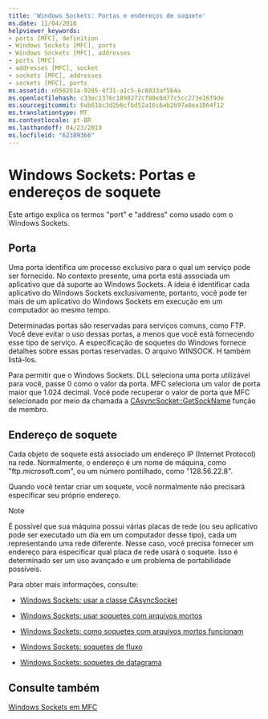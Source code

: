 ```yaml
---
title: 'Windows Sockets: Portas e endereços de soquete'
ms.date: 11/04/2016
helpviewer_keywords:
- ports [MFC], definition
- Windows Sockets [MFC], ports
- Windows Sockets [MFC], addresses
- ports [MFC]
- addresses [MFC], socket
- sockets [MFC], addresses
- sockets [MFC], ports
ms.assetid: e050261a-9285-4f31-a1c5-6c8033af5b4a
ms.openlocfilehash: c33ec1376c1898272cf80e8d77c5cc273e16f9de
ms.sourcegitcommit: 0ab61bc3d2b6cfbd52a16c6ab2b97a8ea1864f12
ms.translationtype: MT
ms.contentlocale: pt-BR
ms.lasthandoff: 04/23/2019
ms.locfileid: "62389366"
---
```

# <a name="windows-sockets-ports-and-socket-addresses"></a>Windows Sockets: Portas e endereços de soquete

Este artigo explica os termos "port" e "address" como usado com o Windows Sockets.

##  <a name="_core_port"></a> Porta

Uma porta identifica um processo exclusivo para o qual um serviço pode ser fornecido. No contexto presente, uma porta está associada um aplicativo que dá suporte ao Windows Sockets. A ideia é identificar cada aplicativo do Windows Sockets exclusivamente, portanto, você pode ter mais de um aplicativo do Windows Sockets em execução em um computador ao mesmo tempo.

Determinadas portas são reservadas para serviços comuns, como FTP. Você deve evitar o uso dessas portas, a menos que você está fornecendo esse tipo de serviço. A especificação de soquetes do Windows fornece detalhes sobre essas portas reservadas. O arquivo WINSOCK. H também listá-los.

Para permitir que o Windows Sockets. DLL seleciona uma porta utilizável para você, passe 0 como o valor da porta. MFC seleciona um valor de porta maior que 1.024 decimal. Você pode recuperar o valor de porta que MFC selecionado por meio da chamada a [CAsyncSocket::GetSockName](../mfc/reference/casyncsocket-class.md#getsockname) função de membro.

##  <a name="_core_socket_address"></a> Endereço de soquete

Cada objeto de soquete está associado um endereço IP (Internet Protocol) na rede. Normalmente, o endereço é um nome de máquina, como "ftp.microsoft.com", ou um número pontilhado, como "128.56.22.8".

Quando você tentar criar um soquete, você normalmente não precisará especificar seu próprio endereço.

> [!NOTE]
>  É possível que sua máquina possui várias placas de rede (ou seu aplicativo pode ser executado um dia em um computador desse tipo), cada um representando uma rede diferente. Nesse caso, você precisa fornecer um endereço para especificar qual placa de rede usará o soquete. Isso é determinado ser um uso avançado e um problema de portabilidade possíveis.

Para obter mais informações, consulte:

- [Windows Sockets: usar a classe CAsyncSocket](../mfc/windows-sockets-using-class-casyncsocket.md)

- [Windows Sockets: usar soquetes com arquivos mortos](../mfc/windows-sockets-using-sockets-with-archives.md)

- [Windows Sockets: como soquetes com arquivos mortos funcionam](../mfc/windows-sockets-how-sockets-with-archives-work.md)

- [Windows Sockets: soquetes de fluxo](../mfc/windows-sockets-stream-sockets.md)

- [Windows Sockets: soquetes de datagrama](../mfc/windows-sockets-datagram-sockets.md)

## <a name="see-also"></a>Consulte também

[Windows Sockets em MFC](../mfc/windows-sockets-in-mfc.md)
